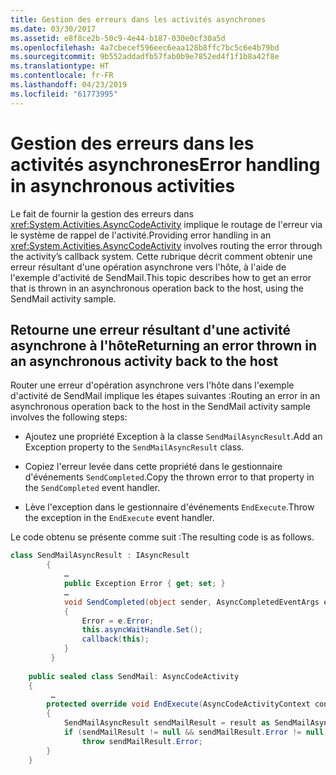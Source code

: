 ```yaml
---
title: Gestion des erreurs dans les activités asynchrones
ms.date: 03/30/2017
ms.assetid: e8f8ce2b-50c9-4e44-b187-030e0cf30a5d
ms.openlocfilehash: 4a7cbecef596eec6eaa128b8ffc7bc5c6e4b79bd
ms.sourcegitcommit: 9b552addadfb57fab0b9e7852ed4f1f1b8a42f8e
ms.translationtype: HT
ms.contentlocale: fr-FR
ms.lasthandoff: 04/23/2019
ms.locfileid: "61773995"
---
```

# <a name="error-handling-in-asynchronous-activities"></a><span data-ttu-id="e9b12-102">Gestion des erreurs dans les activités asynchrones</span><span class="sxs-lookup"><span data-stu-id="e9b12-102">Error handling in asynchronous activities</span></span>
<span data-ttu-id="e9b12-103">Le fait de fournir la gestion des erreurs dans <xref:System.Activities.AsyncCodeActivity> implique le routage de l'erreur via le système de rappel de l'activité.</span><span class="sxs-lookup"><span data-stu-id="e9b12-103">Providing error handling in an <xref:System.Activities.AsyncCodeActivity> involves routing the error through the activity’s callback system.</span></span> <span data-ttu-id="e9b12-104">Cette rubrique décrit comment obtenir une erreur résultant d'une opération asynchrone vers l'hôte, à l'aide de l'exemple d'activité de SendMail.</span><span class="sxs-lookup"><span data-stu-id="e9b12-104">This topic describes how to get an error that is thrown in an asynchronous operation back to the host, using the SendMail activity sample.</span></span>  
  
## <a name="returning-an-error-thrown-in-an-asynchronous-activity-back-to-the-host"></a><span data-ttu-id="e9b12-105">Retourne une erreur résultant d'une activité asynchrone à l'hôte</span><span class="sxs-lookup"><span data-stu-id="e9b12-105">Returning an error thrown in an asynchronous activity back to the host</span></span>  
 <span data-ttu-id="e9b12-106">Router une erreur d'opération asynchrone vers l'hôte dans l'exemple d'activité de SendMail implique les étapes suivantes :</span><span class="sxs-lookup"><span data-stu-id="e9b12-106">Routing an error in an asynchronous operation back to the host in the SendMail activity sample involves the following steps:</span></span>  
  
- <span data-ttu-id="e9b12-107">Ajoutez une propriété Exception à la classe `SendMailAsyncResult`.</span><span class="sxs-lookup"><span data-stu-id="e9b12-107">Add an Exception property to the `SendMailAsyncResult` class.</span></span>  
  
- <span data-ttu-id="e9b12-108">Copiez l'erreur levée dans cette propriété dans le gestionnaire d'événements `SendCompleted`.</span><span class="sxs-lookup"><span data-stu-id="e9b12-108">Copy the thrown error to that property in the `SendCompleted` event handler.</span></span>  
  
- <span data-ttu-id="e9b12-109">Lève l'exception dans le gestionnaire d'événements `EndExecute`.</span><span class="sxs-lookup"><span data-stu-id="e9b12-109">Throw the exception in the `EndExecute` event handler.</span></span>  
  
 <span data-ttu-id="e9b12-110">Le code obtenu se présente comme suit :</span><span class="sxs-lookup"><span data-stu-id="e9b12-110">The resulting code is as follows.</span></span>  
  
```csharp  
class SendMailAsyncResult : IAsyncResult  
        {  
            …  
            public Exception Error { get; set; }   
            …  
            void SendCompleted(object sender, AsyncCompletedEventArgs e)  
            {  
                Error = e.Error;  
                this.asyncWaitHandle.Set();  
                callback(this);  
            }  
         }  
  
    public sealed class SendMail: AsyncCodeActivity  
    {  
         …  
        protected override void EndExecute(AsyncCodeActivityContext context, IAsyncResult result)  
        {  
            SendMailAsyncResult sendMailResult = result as SendMailAsyncResult;  
            if (sendMailResult != null && sendMailResult.Error != null)  
                throw sendMailResult.Error;   
        }  
    }  
```
